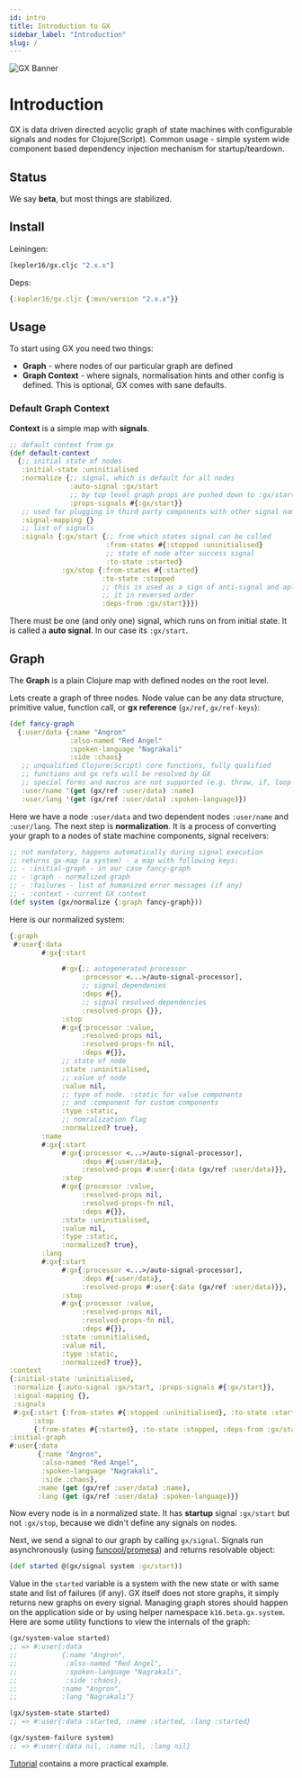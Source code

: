 ```yaml
---
id: intro
title: Introduction to GX
sidebar_label: "Introduction"
slug: /
---
```

![GX Banner](/img/banner.png)
# Introduction

GX is data driven directed acyclic graph of state machines with configurable signals and nodes for Clojure(Script). Common usage - simple system wide component based dependency injection mechanism for startup/teardown.

## Status

We say **beta**, but most things are stabilized.

## Install

Leiningen:
```clojure
[kepler16/gx.cljc "2.x.x"]
```

Deps:
```clojure
{:kepler16/gx.cljc {:mvn/version "2.x.x"}}
```
## Usage

To start using GX you need two things:
- **Graph** - where nodes of our particular graph are defined
- **Graph Context** - where signals, normalisation hints and other config is defined. This is optional, GX comes with sane defaults.

### Default Graph Context

**Context** is a simple map with **signals**.

```clojure
;; default context from gx
(def default-context
  {;; initial state of nodes
   :initial-state :uninitialised
   :normalize {;; signal, which is default for all nodes
               :auto-signal :gx/start
               ;; by top level graph props are pushed down to :gx/start
               :props-signals #{:gx/start}}
   ;; used for plugging in third party components with other signal names
   :signal-mapping {}
   ;; list of signals
   :signals {:gx/start {;; from which states signal can be called
                        :from-states #{:stopped :uninitialised}
                        ;; state of node after success signal
                        :to-state :started}
             :gx/stop {:from-states #{:started}
                       :to-state :stopped
                       ;; this is used as a sign of anti-signal and aplies
                       ;; it in reversed order
                       :deps-from :gx/start}}})
```

There must be one (and only one) signal, which runs on from initial state. It is called a **auto signal**. In our case its `:gx/start`.

## Graph

The **Graph** is a plain Clojure map with defined nodes on the root level.

Lets create a graph of three nodes. Node value can be any data structure, primitive value, function call, or **gx reference** (`gx/ref`, `gx/ref-keys`):

```clojure
(def fancy-graph
  {:user/data {:name "Angron"
               :also-named "Red Angel"
               :spoken-language "Nagrakali"
               :side :chaos}
   ;; unqualified Clojure(Script) core functions, fully qualified
   ;; functions and gx refs will be resolved by GX
   ;; special forms and macros are not supported (e.g. throw, if, loop etc)
   :user/name '(get (gx/ref :user/data) :name)
   :user/lang '(get (gx/ref :user/data) :spoken-language)})
```

 Here we have a node `:user/data` and two dependent nodes `:user/name` and `:user/lang`. The next step is **normalization**. It is a process of converting your graph to a nodes of state machine components, signal receivers:

 ```clojure
 ;; not mandatory, happens automatically during signal execution
 ;; returns gx-map (a system) - a map with following keys:
 ;; - :initial-graph - in our case fancy-graph
 ;; - :graph - normalized graph
 ;; - :failures - list of humanized error messages (if any)
 ;; - :context - current GX context
 (def system (gx/normalize {:graph fancy-graph}))
 ```

Here is our normalized system:

 ```clojure
 {:graph
  #:user{:data
         #:gx{:start

              #:gx{;; autogenerated processor
                   :processor <...>/auto-signal-processor],
                   ;; signal dependenies
                   :deps #{},
                   ;; signal resolved dependencies
                   :resolved-props {}},
              :stop
              #:gx{:processor :value,
                   :resolved-props nil,
                   :resolved-props-fn nil,
                   :deps #{}},
              ;; state of node
              :state :uninitialised,
              ;; value of node
              :value nil,
              ;; type of node. :static for value components
              ;; and :component for custom components
              :type :static,
              ;; nomralization flag
              :normalized? true},
         :name
         #:gx{:start
              #:gx{:processor <...>/auto-signal-processor],
                   :deps #{:user/data},
                   :resolved-props #:user{:data (gx/ref :user/data)}},
              :stop
              #:gx{:processor :value,
                   :resolved-props nil,
                   :resolved-props-fn nil,
                   :deps #{}},
              :state :uninitialised,
              :value nil,
              :type :static,
              :normalized? true},
         :lang
         #:gx{:start
              #:gx{:processor <...>/auto-signal-processor],
                   :deps #{:user/data},
                   :resolved-props #:user{:data (gx/ref :user/data)}},
              :stop
              #:gx{:processor :value,
                   :resolved-props nil,
                   :resolved-props-fn nil,
                   :deps #{}},
              :state :uninitialised,
              :value nil,
              :type :static,
              :normalized? true}},
 :context
 {:initial-state :uninitialised,
  :normalize {:auto-signal :gx/start, :props-signals #{:gx/start}},
  :signal-mapping {},
  :signals
  #:gx{:start {:from-states #{:stopped :uninitialised}, :to-state :started},
       :stop
       {:from-states #{:started}, :to-state :stopped, :deps-from :gx/start}}},
 :initial-graph
 #:user{:data
        {:name "Angron",
         :also-named "Red Angel",
         :spoken-language "Nagrakali",
         :side :chaos},
        :name (get (gx/ref :user/data) :name),
        :lang (get (gx/ref :user/data) :spoken-language)}}
 ```

Now every node is in a normalized state. It has **startup** signal `:gx/start` but not `:gx/stop`, because we didn't define any signals on nodes.

Next, we send a signal to our graph by calling `gx/signal`. Signals run asynchronously (using [funcool/promesa](https://github.com/funcool/promesa)) and returns resolvable object:

```clojure
(def started @(gx/signal system :gx/start))
```

Value in the `started` variable is a system with the new state or with same state and list of failures (if any). GX itself does not store graphs, it simply returns new graphs on every signal. Managing graph stores should happen on the application side or by using helper namespace `k16.beta.gx.system`.
Here are some utility functions to view the internals of the graph:

```clojure
(gx/system-value started)
;; => #:user{:data
;;           {:name "Angron",
;;            :also-named "Red Angel",
;;            :spoken-language "Nagrakali",
;;            :side :chaos},
;;           :name "Angron",
;;           :lang "Nagrakali"}

(gx/system-state started)
;; => #:user{:data :started, :name :started, :lang :started}

(gx/system-failure system)
;; => #:user{:data nil, :name nil, :lang nil}
```

[Tutorial](/example-app) contains a more practical example.

